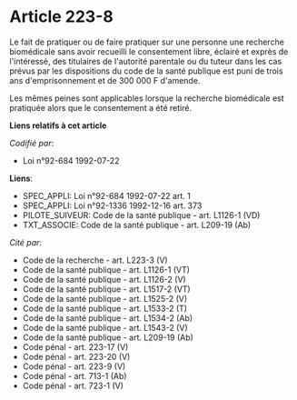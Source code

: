 # Article 223-8

Le fait de pratiquer ou de faire pratiquer sur une personne une recherche biomédicale sans avoir recueilli le consentement
libre, éclairé et exprès de l'intéressé, des titulaires de l'autorité parentale ou du tuteur dans les cas prévus par les
dispositions du code de la santé publique est puni de trois ans d'emprisonnement et de 300 000 F d'amende.

Les mêmes peines sont applicables lorsque la recherche biomédicale est pratiquée alors que le consentement a été retiré.

**Liens relatifs à cet article**

_Codifié par_:

  - Loi n°92-684 1992-07-22

**Liens**:

  - SPEC_APPLI: Loi n°92-684 1992-07-22 art. 1
  - SPEC_APPLI: Loi n°92-1336 1992-12-16 art. 373
  - PILOTE_SUIVEUR: Code de la santé publique - art. L1126-1 (VD)
  - TXT_ASSOCIE: Code de la santé publique - art. L209-19 (Ab)

_Cité par_:

  - Code de la recherche - art. L223-3 (V)
  - Code de la santé publique - art. L1126-1 (VT)
  - Code de la santé publique - art. L1126-2 (V)
  - Code de la santé publique - art. L1517-2 (VT)
  - Code de la santé publique - art. L1525-2 (V)
  - Code de la santé publique - art. L1533-2 (T)
  - Code de la santé publique - art. L1534-2 (Ab)
  - Code de la santé publique - art. L1543-2 (V)
  - Code de la santé publique - art. L209-19 (Ab)
  - Code pénal - art. 223-17 (V)
  - Code pénal - art. 223-20 (V)
  - Code pénal - art. 223-9 (V)
  - Code pénal - art. 713-1 (Ab)
  - Code pénal - art. 723-1 (V)
